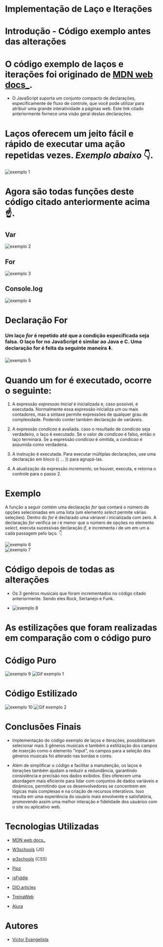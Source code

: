 # Implementação de Laço e Iterações 

# Introdução - Código exemplo antes das alterações

# O código exemplo de laços e iterações foi originado de [MDN web docs_](https://developer.mozilla.org/pt-BR/docs/Web/JavaScript/Guide/Loops_and_iteration).
 - O JavaScript suporta um conjunto compacto de declarações, especificamente de fluxo de controle, que você pode utilizar para atribuir uma grande interatividade a páginas web. Este link citado anteriormente fornece uma visão geral destas declarações.

# Laços oferecem um jeito fácil e rápido de executar uma ação repetidas vezes. *Exemplo abaixo* 👇.

![exemplo 1](imagens/Exemplo_1.png)

# Agora são todas funções deste código citado anteriormente acima ☝️.

## Var
![exemplo 2](imagens/Exemplo_2.png)

## For 
![exemplo 3](imagens/Exemplo_3.png)

## Console.log
![exemplo 4](imagens/Exemplo_4.png)

# Declaração For 

### Um laço *for* é repetido até que a condição especificada seja falsa. O laço for no JavaScript é similar ao Java e C. Uma declaração for é feita da seguinte maneira ⬇️.

![exemplo 5](imagens/Exemplo_5.png)

# Quando um for é executado, ocorre o seguinte: 

1. A expressão *expressao Inicial* é inicializada e, caso possível, é executada. Normalmente essa expressão inicializa um ou mais contadores, mas a sintaxe permite expressões de qualquer grau de complexidade. Podendo conter também declaração de variáveis.

2. A expressão *condicao* é avaliada. caso o resultado de *condicao* seja verdadeiro, o laço é executado. Se o valor de *condicao* é falso, então o laço terminará. Se a expressão *condicao* é omitida, a *condicao* é assumida como verdadeira.

3. A instrução é executada. Para executar múltiplas declarações, use uma declaração em bloco ({ ... }) para agrupá-las.

4. A atualização da expressão *incremento*, se houver, executa, e retorna o controle para o passo 2.

# Exemplo 

 A função a seguir contém uma declaração *for* que contará o número de opções selecionadas em uma lista (um elemento *select* permite várias seleções). Dentro do *for* é declarado uma váriavel *i* inicializada com zero. A declaração *for* verifica se *i* é menor que o número de opções no elemento *select*, executa sucessivas declaração *if*, e incrementa *i* de um em um a cada passagem pelo laço. 👇

![exemplo 6](imagens/Exemplo_6.png)<br>
![exemplo 7](imagens/Exemplo_7.png)


# Código depois de todas as alterações

 - Os 3 genêros musicais que foram incrementados no código citado anteriormente. Sendo eles Rock, Sertanejo e Funk.

 - ![exemplo 8](imagens/Exemplo_8.png)

# As estilizações que foram realizadas em comparação com o código puro

# Código Puro 

![exemplo 9](imagens/Exemplo_9.png)
![Gif exemplo 1](gifs/gif-Semestilo-exemplo.gif)

# Código Estilizado

![exemplo 10](imagens/Exemplo_10.png)
![Gif exemplo 2](gifs/gif-estilo-atualizado.gif)


# Conclusões Finais

 - Implementação do código exemplo de laços e iterações, possibilitaram selecionar mais 3 gêneros musicais e também a estilização dos campos de inserção como o elemento "input", os campos para a seleção dos gêneros musicais foi alterado nas bordas e cores.

 - Além de simplificar o código e facilitar a manutenção, os laços e iterações também ajudam a reduzir a redundância, garantindo consistência e precisão nos dados exibidos. Eles oferecem uma abordagem mais eficiente para lidar com conjuntos de dados variáveis ​​e dinâmicos, permitindo que os desenvolvedores se concentrem em lógicas mais complexas e na criação de recursos interativos. Isso resulta em uma experiência do usuário mais envolvente e satisfatória, promovendo assim uma melhor interação e fidelidade dos usuários com o site ou aplicativo web.

# Tecnologias Utilizadas 

 - [MDN web docs_](https://developer.mozilla.org/pt-BR/docs/Web/JavaScript/Guide/Loops_and_iteration)

 - [W3schools](https://www.w3schools.com/js/) (JS)

 - [w3schools](https://www.w3schools.com/Css/) (CSS)

 - [Pipz](https://docs.pipz.com/central-de-ajuda/learning-center/guia-basico-de-markdown#open)

 - [jsFiddle](https://jsfiddle.net/)

 - [DIO articles](https://www.dio.me/articles/guia-para-organizacao-de-layout-em-html-dicas-e-melhores-praticas)

 - [TreinaWeb](https://www.treinaweb.com.br/blog/css-grid-um-guia-interativo-parte-1-containers)

 - [Alura](https://www.alura.com.br/artigos/css-grid-guia-propriedades-grid-container-grid-item)


# Autores 

 - [Victor Evangelista](https://victorevangelista2.github.io/For-Incremento-Music/)